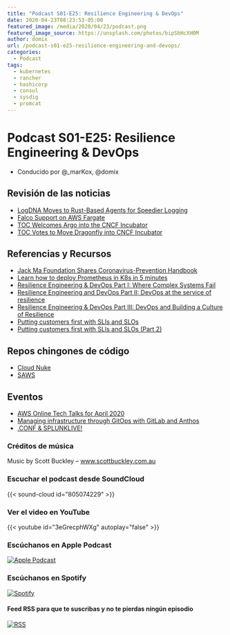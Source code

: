 ```yaml
---
title: "Podcast S01-E25: Resilience Engineering & DevOps"
date: 2020-04-23T08:23:53-05:00
featured_image: /media/2020/04/23/podcast.png
featured_image_source: https://unsplash.com/photos/bipSbHcXH0M
author: domix
url: /podcast-s01-e25-resilience-engineering-and-devops/
categories:
  - Podcast
tags:
  - kubernetes
  - rancher
  - hashicorp
  - consul
  - sysdig
  - promcat
---
```


# Podcast S01-E25: Resilience Engineering & DevOps

- Conducido por @_marKox, @domix

## Revisión de las noticias

- [LogDNA Moves to Rust-Based Agents for Speedier Logging](https://thenewstack.io/logdna-moves-to-rust-based-agents-for-speedier-logging/)
- [Falco Support on AWS Fargate](https://sysdig.com/blog/falco-support-on-aws-fargate/)
- [TOC Welcomes Argo into the CNCF Incubator](https://www.cncf.io/blog/2020/04/07/toc-welcomes-argo-into-the-cncf-incubator/)
- [TOC Votes to Move Dragonfly into CNCF Incubator](https://www.cncf.io/blog/2020/04/09/toc-votes-to-move-dragonfly-into-cncf-incubator/)

## Referencias y Recursos

- [Jack Ma Foundation Shares Coronavirus-Prevention Handbook](https://www.alizila.com/jack-ma-foundation-shares-coronavirus-prevention-handbook/)
- [Learn how to deploy Prometheus in K8s in 5 minutes](https://medium.com/python-for-the-utopian/learn-how-to-deploy-prometheus-in-k8s-in-5-minutes-99562d8a1940)
- [Resilience Engineering & DevOps Part I: Where Complex Systems Fail](https://thechief.io/c/editorial/resilience-engineering-devops-part-i-where-complex-systems-fail/)
- [Resilience Engineering and DevOps Part II: DevOps at the service of resilience](https://thechief.io/c/editorial/resilience-engineering-devops-part-i-where-complex-systems-fail/)
- [Resilience Engineering & DevOps Part III: DevOps and Building a Culture of Resilience](https://thechief.io/c/editorial/resilience-engineering-devops-part-iii-building-culture-resilience/)
- [Putting customers first with SLIs and SLOs](https://medium.com/the-telegraph-engineering/putting-customers-first-with-slis-and-slos-15352f9b6cbc)
- [Putting customers first with SLIs and SLOs (Part 2)](https://medium.com/the-telegraph-engineering/putting-customers-first-with-slis-and-slos-part-2-6b5c2452aecd)

## Repos chingones de código

- [Cloud Nuke](https://github.com/gruntwork-io/cloud-nuke)
- [SAWS](https://github.com/donnemartin/saws)

## Eventos

- [AWS Online Tech Talks for April 2020](https://aws.amazon.com/blogs/aws/aws-online-tech-talks-for-april-2020/)
- [Managing infrastructure through GitOps with GitLab and Anthos](https://about.gitlab.com/webcast/gitops-gitlab-anthos/)
- [.CONF & SPLUNKLIVE!](https://www.splunk.com/en_us/blog/conf-splunklive/going-all-in-on-conf20-why-we-decided-to-go-virtual.html)


### Créditos de música

Music by Scott Buckley – www.scottbuckley.com.au


### Escuchar el podcast desde SoundCloud

{{< sound-cloud id="805074229" >}}


### Ver el video en YouTube

{{< youtube id="3eGrecphWXg" autoplay="false" >}}

### Escúchanos en Apple Podcast

[![Apple Podcast](/US_UK_Apple_Podcasts_Listen_Badge_RGB.svg)](https://podcasts.apple.com/mx/podcast/cloud-native-mx/id1470528646)

### Escúchanos en Spotify

[![Spotify](/spotify-podcast-badge-blk-grn-330x80.png)](https://open.spotify.com/show/4PQyVjzcDQuELxi3aNO86e)


#### Feed RSS para que te suscribas y no te pierdas ningún episodio

[![RSS](/RSS_Feed_Icon.jpg)](http://feeds.soundcloud.com/users/soundcloud:users:393589416/sounds.rss)

